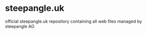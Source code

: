 # steepangle.uk

official steepangle.uk repository
containing all web files
managed by steepangle AG
